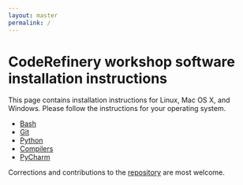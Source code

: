 ```yaml
---
layout: master
permalink: /
---
```


# CodeRefinery workshop software installation instructions

This page contains installation instructions for Linux, Mac OS X, and Windows.
Please follow the instructions for your operating system.

- [Bash](/bash/)
- [Git](/git/)
- [Python](/python/)
- [Compilers](/compilers/)
- [PyCharm](/pycharm/)

Corrections and contributions to the
[repository](https://github.com/coderefinery/installation) are most welcome.

